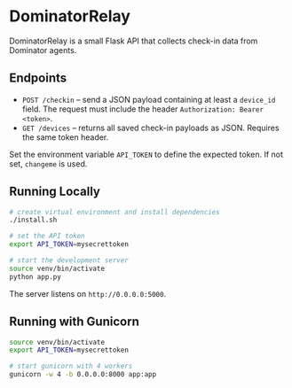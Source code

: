 # DominatorRelay

DominatorRelay is a small Flask API that collects check-in data from Dominator agents.

## Endpoints

- `POST /checkin` – send a JSON payload containing at least a `device_id` field. The request
  must include the header `Authorization: Bearer <token>`.
- `GET /devices` – returns all saved check-in payloads as JSON. Requires the same token header.

Set the environment variable `API_TOKEN` to define the expected token. If not set,
`changeme` is used.

## Running Locally

```bash
# create virtual environment and install dependencies
./install.sh

# set the API token
export API_TOKEN=mysecrettoken

# start the development server
source venv/bin/activate
python app.py
```

The server listens on `http://0.0.0.0:5000`.

## Running with Gunicorn

```bash
source venv/bin/activate
export API_TOKEN=mysecrettoken

# start gunicorn with 4 workers
gunicorn -w 4 -b 0.0.0.0:8000 app:app
```
